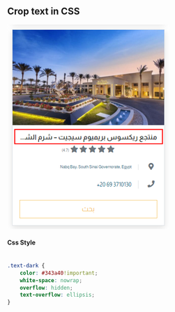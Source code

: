 ## Crop text in CSS

![](../../img/crop-text.png)

#### Css Style

```css

.text-dark {
    color: #343a40!important;
    white-space: nowrap;
    overflow: hidden;
    text-overflow: ellipsis;
}
```
